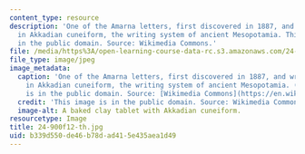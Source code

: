 ```yaml
---
content_type: resource
description: 'One of the Amarna letters, first discovered in 1887, and written mostly
  in Akkadian cuneiform, the writing system of ancient Mesopotamia. This image is
  in the public domain. Source: Wikimedia Commons.'
file: /media/https%3A/open-learning-course-data-rc.s3.amazonaws.com/24-900-introduction-to-linguistics-fall-2012/b339d550de46b78dad415e435aea1d49_24-900f12-th.jpg
file_type: image/jpeg
image_metadata:
  caption: 'One of the Amarna letters, first discovered in 1887, and written mostly
    in Akkadian cuneiform, the writing system of ancient Mesopotamia. (This image
    is in the public domain. Source: [Wikimedia Commons](https://en.wikipedia.org/wiki/File:Amarna_Akkadian_letter.png).)'
  credit: 'This image is in the public domain. Source: Wikimedia Commons.'
  image-alt: A baked clay tablet with Akkadian cuneiform.
resourcetype: Image
title: 24-900f12-th.jpg
uid: b339d550-de46-b78d-ad41-5e435aea1d49
---
```

